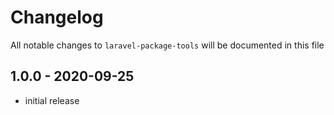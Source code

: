 # Changelog

All notable changes to `laravel-package-tools` will be documented in this file

## 1.0.0 - 2020-09-25

- initial release
